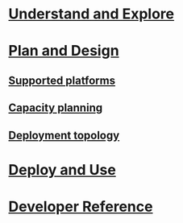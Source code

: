 # [Understand and Explore](/microsoft-identity-manager/understand-explore/microsoft-identity-manager-2016)
# [Plan and Design](/microsoft-identity-manager/plan-design/microsoft-identity-manager-2016-supported-platforms)
## [Supported platforms](microsoft-identity-manager-2016-supported-platforms.md)
## [Capacity planning](capacity-planning-guide.md)
## [Deployment topology](topology-considerations.md)
# [Deploy and Use](/microsoft-identity-manager/deploy-use/microsoft-identity-manager-deploy)
# [Developer Reference](/microsoft-identity-manager/reference/microsoft-identity-manager-2016-developer-reference)
